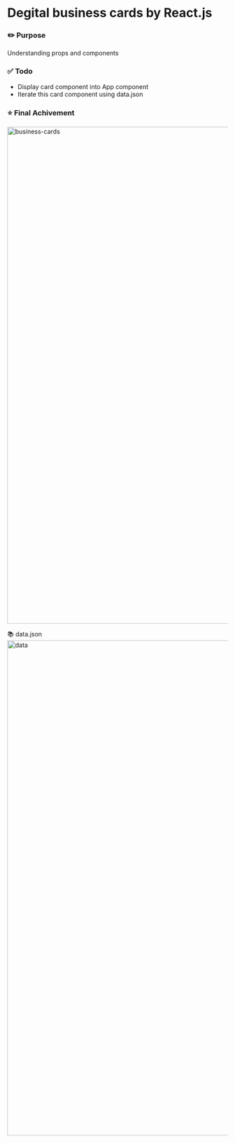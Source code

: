 # Degital business cards by React.js
### ✏️ Purpose
Understanding props and components


### ✅ Todo
- Display card component into App component
- Iterate this card component using data.json

### ⭐️ Final Achivement
<img width="1133" alt="business-cards" src="https://user-images.githubusercontent.com/111376852/224613566-ff99db1b-6552-48fd-b3db-1988d1e0aa9c.png">

📚 data.json 
<img width="1129" alt="data" src="https://user-images.githubusercontent.com/111376852/224613569-a0535ae4-fb7e-4f56-bf1d-bc1558ff10f7.png">
